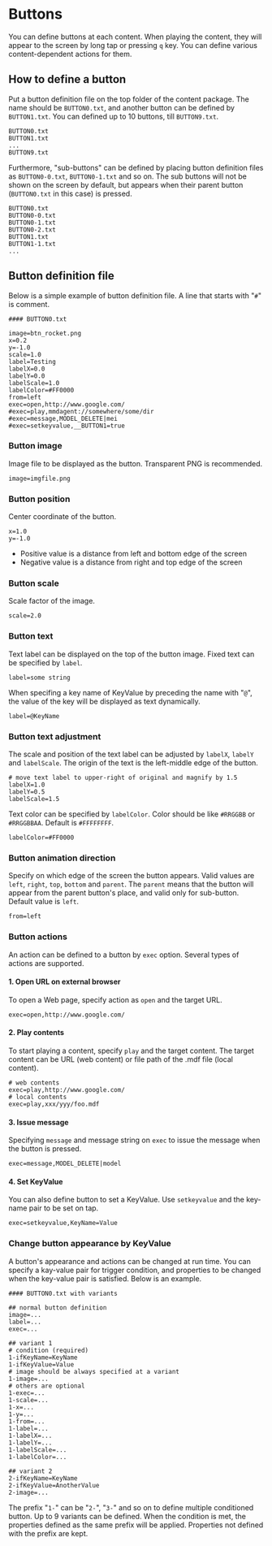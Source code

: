 
# Buttons

You can define buttons at each content.  When playing the content, they will appear to the screen by long tap or pressing `q` key.  You can define various content-dependent actions for them.

## How to define a button

Put a button definition file on the top folder of the content package.  The name should be `BUTTON0.txt`, and another button can be defined by `BUTTON1.txt`.  You can defined up to 10 buttons, till `BUTTON9.txt`.

```text
BUTTON0.txt
BUTTON1.txt
...
BUTTON9.txt
```

Furthermore, "sub-buttons" can be defined by placing button definition files as `BUTTON0-0.txt`, `BUTTON0-1.txt` and so on. The sub buttons will not be shown on the screen by default, but appears when their parent button (`BUTTON0.txt` in this case) is pressed.

```text
BUTTON0.txt
BUTTON0-0.txt
BUTTON0-1.txt
BUTTON0-2.txt
BUTTON1.txt
BUTTON1-1.txt
...
```

## Button definition file

Below is a simple example of button definition file.  A line that starts with "`#`" is comment.

```text
#### BUTTON0.txt

image=btn_rocket.png
x=0.2
y=-1.0
scale=1.0
label=Testing
labelX=0.0
labelY=0.0
labelScale=1.0
labelColor=#FF0000
from=left
exec=open,http://www.google.com/
#exec=play,mmdagent://somewhere/some/dir
#exec=message,MODEL_DELETE|mei
#exec=setkeyvalue,__BUTTON1=true
```

### Button image

Image file to be displayed as the button.  Transparent PNG is recommended.

```text
image=imgfile.png
```

### Button position

Center coordinate of the button.

```text
x=1.0
y=-1.0
```

- Positive value is a distance from left and bottom edge of the screen
- Negative value is a distance from right and top edge of the screen

### Button scale

Scale factor of the image.

```text
scale=2.0
```

### Button text

Text label can be displayed on the top of the button image.
Fixed text can be specified by `label`.

```text
label=some string
```

When specifing a key name of KeyValue by preceding the name with "`@`", the value of the key will be displayed as text dynamically.

```text
label=@KeyName
```

### Button text adjustment

The scale and position of the text label can be adjusted by `labelX`, `labelY` and `labelScale`.  The origin of the text is the left-middle edge of the button.

```text
# move text label to upper-right of original and magnify by 1.5
labelX=1.0
labelY=0.5
labelScale=1.5
```

Text color can be specified by `labelColor`.  Color should be like `#RRGGBB` or `#RRGGBBAA`.  Default is `#FFFFFFFF`.

```text
labelColor=#FF0000
```

### Button animation direction

Specify on which edge of the screen the button appears.  Valid values are `left`, `right`, `top`, `bottom` and `parent`.  The `parent` means that the button will appear from the parent button's place, and valid only for sub-button.  Default value is `left`.

```text
from=left
```

### Button actions

An action can be defined to a button by `exec` option.  Several types of actions are supported.

#### 1. Open URL on external browser

To open a Web page, specify action as `open` and the target URL.

```text
exec=open,http://www.google.com/
```

#### 2. Play contents

To start playing a content, specify `play` and the target content.  The target content can be URL (web content) or file path of the .mdf file (local content).

```text
# web contents
exec=play,http://www.google.com/
# local contents
exec=play,xxx/yyy/foo.mdf
```

#### 3. Issue message

Specifying `message` and message string on `exec` to issue the message when the button is pressed.

```text
exec=message,MODEL_DELETE|model
```

#### 4. Set KeyValue

You can also define button to set a KeyValue.  Use `setkeyvalue` and the key-name pair to be set on tap.

```text
exec=setkeyvalue,KeyName=Value
```

### Change button appearance by KeyValue

A button's appearance and actions can be changed at run time.  You can specify a kay-value pair for trigger condition, and properties to be changed when the key-value pair is satisfied.  Below is an example.

```text
#### BUTTON0.txt with variants

## normal button definition
image=...
label=...
exec=...

## variant 1
# condition (required)
1-ifKeyName=KeyName
1-ifKeyValue=Value
# image should be always specified at a variant
1-image=...
# others are optional
1-exec=...
1-scale=...
1-x=...
1-y=...
1-from=...
1-label=...
1-labelX=...
1-labelY=...
1-labelScale=...
1-labelColor=...

## variant 2
2-ifKeyName=KeyName
2-ifKeyValue=AnotherValue
2-image=...
```

The prefix "`1-`" can be "`2-`", "`3-`" and so on to define multiple conditioned button. Up to 9 variants can be defined. When the condition is met, the properties defined as the same prefix will be applied.  Properties not defined with the prefix are kept.
